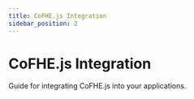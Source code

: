 ```yaml
---
title: CoFHE.js Integration
sidebar_position: 2
---
```


# CoFHE.js Integration

Guide for integrating CoFHE.js into your applications. 